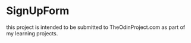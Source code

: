 # SignUpForm

this project is intended to be submitted to TheOdinProject.com as part of my learning projects.
